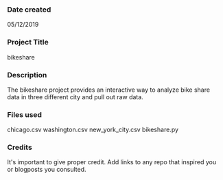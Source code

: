 ### Date created
05/12/2019

### Project Title
bikeshare

### Description
The bikeshare project provides an interactive way to analyze bike share data in three different city and pull out raw data.

### Files used
chicago.csv
washington.csv
new_york_city.csv
bikeshare.py

### Credits
It's important to give proper credit. Add links to any repo that inspired you or blogposts you consulted.
